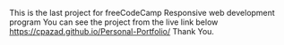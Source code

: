 This is the last project for freeCodeCamp Responsive web development program
You can see the project from the live link below
https://cpazad.github.io/Personal-Portfolio/
Thank You. 